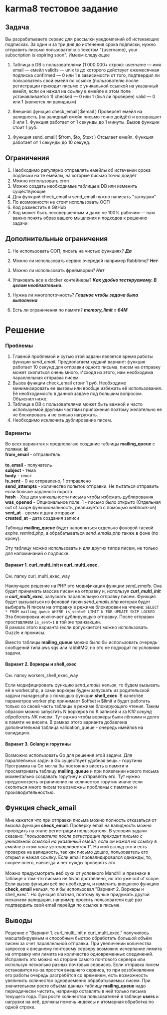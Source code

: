 # karma8 тестовое задание

## Задача
Вы разрабатываете сервис для рассылки уведомлений об истекающих
подписках. За один и за три дня до истечения срока подписки, нужно отправить
письмо пользователю с текстом "{username}, your subscription is expiring
soon".
Имеем следующее
1. Таблица в DB с пользователями (1 000 000+ строк):
   username — имя
   email — емейл
   validts — unix ts до которого действует ежемесячная подписка
   confirmed — 0 или 1 в зависимости от того, подтвердил ли
   пользователь свой емейл по ссылке (пользователю после
   регистрации приходит письмо с уникальной ссылкой на указанный
   емейл, если он нажал на ссылку в емейле в этом поле
   устанавливается 1)
   checked — 0 или 1 (был ли проверен)
   valid — 0 или 1 (является ли валидным)

2. Внешняя функция check_email( $email )
   Проверяет емейл на валидность (на валидный емейл письмо точно
   дойдёт) и возвращает 0 или 1. Функция работает от 1 секунды до 1
   минуты. Вызов функции стоит 1 руб.

3. Функция send_email( $from, $to, $text )
   Отсылает емейл. Функция работает от 1 секунды до 10 секунд.

## Ограничения
1. Необходимо регулярно отправлять емейлы об истечении срока
   подписки на те емейлы, на которые письмо точно дойдёт
2. Можно использовать cron
3. Можно создать необходимые таблицы в DB или изменить
   существующие
4. Для функций check_email и send_email нужно написать "заглушки"
5. По возможности не стоит использовать ООП
6. Код разместить в GitHub
7. Код может быть несовершенным и даже не 100% рабочим — нам
   важно понять образ вашего мышления и подходов к решению
   задачи

## Дополнительные ограничения
1. Не использовать ООП, писать на чистых функциях? 
   **_Да_**

2. Можно ли использовать сервис очередей например Rabbitmq? 
   **_Нет_**

3. Можно ли использовать фреймворки? 
   **_Нет_**

4. Упаковать все в docker контейнеры?
   _**Как удобно тестируемому. В целом необязательно.**_

5. Нужна ли многопоточность?
   **_Главное чтобы задача была выполнена_**

6. Есть ли ограничения по памяти?
   **_memory_limit = 64M_**

# Решение
### Проблемы
1. Главной проблемой и сутью этой задачи является время работы функции _send_email_.
   Предполагаем худший вариант: функция работает 10 секунд для отправки одного письма, 
   писем на отправку может скопиться очень много. Исходя из этого, нам необходима параллельная отправка писем.
2. Вызов функции check_email стоит 1 руб. Необходимо минимизировать ее вызовы или вообще избежать её использования. 
   Её необходимость в данной задаче под большим вопросом. Объяснил ниже. 
3. Таблица в DB с пользователями может быть важной и часто используемой другими частями приложения поэтому желательно 
   ее не блокировать и не сильно нагружать.
4. Необходимо исключить дублирование писем.

### Варианты

Во всех вариантах я предполагаю создание таблицы **mailing_queue** c полями:
**id** <br />
**from_email** - отправитель <br />  
**to_email** - получатель <br />
**subject** - тема <br />
**body** - текст <br />
**is_sent** - 0 не отправлено, 1 отправлено <br />
**send_attempts** - количество попыток отправки. Не пытаться отправить если больше заданного порога. <br />
**hash** - Хэш для уникальности письма чтобы избежать дублирования <br />
**was_opened** - Опциональное поле. 1 - письмо было открыто (Отдельная out of scope функциональность, 
реализуется с помощью webhook-ов) <br />
**sent_at** - время и дата отправки <br />
**created_at** - дата создания записи <br />

Таблица **mailing_queue** будет наполняться отдельно фоновой таской _expire_remind.php_,
а обрабатываться _send_emails.php_ также в фоне (по крону).

Эту таблицу можно использовать и для других типов писем, не только для напоминаний о подписке.


#### Вариант 1. curl_multi_init и curl_multi_exec.

См. папку curl_multi_exec_way

Наилучшее решение на PHP это модификация функции _send_emails_. Она будет принимать массив писем на отправку и, используя
_**curl_multi_init**_ и _**curl_multi_exec**_, запускать параллельную отправку писем. 
Функция будет вызываться из фоновой таски _send_emails.php_ которая будет выбирать N писем на отправку в режиме блокировки 
на чтение: `SELECT * FROM mailing_queue WHERE is_sent=0 LIMIT N FOR UPDATE SKIP LOCKED`
Эта блокировка исключает дублирующую отправку. После отправки проставляем `is_sent=1` в той же транзакции.<br />
В рамках этого варианта (если допускается) можно использовать Guzzle и промисы. <br />

Вместо таблицы **mailing_queue** можно было бы использовать очередь сообщений типа aws sqs или rabbitMQ, но это не подходит
по условиям задачи.

#### Вариант 2. Воркеры и shell_exec

См. папку workers_shell_exec_way

Если модифицировать функцию _send_emails_ нельзя, то будем вызывать её в worker.php, а сами воркеры будем 
запускать из родительской задачи manager.php с помощью функции **shell_exec**. В качестве параметров worker.php принимает $offset и $limit и
будет работать только со своей часть таблицы в режиме блокирующего чтения. Таким образом можно запустить 
N воркеров по K записей и за K*10 секунд обработать N*K писем. Тут важно чтобы воркеры были лёгкими и долго 
в памяти не висели.
В рамках этого варианта добавлена дополнительная таблица validation_queue - очередь имейлов на валидацию.

#### Вариант 3. Golang и горутины

Возможно использовать Go для решения этой задачи. Для параллельных задач в Go существует удобная вещь - горутины
Программа на Go могла бы постоянно висеть в памяти и просматривать таблицу **mailing_queue** и при
появлении нового письма моментально создавать горутину и отправлять его. Тут нужно предусмотреть ограничение 
на количество горутин иначе если скопиться много писем то возможны проблемы с памятью и производительностью.


## Функция check_email
Мне кажется что при отправки письма можно полность отказаться от вызова функции **check_email**.
Проверку email на валидность можно проводить на этапе регистрации пользователя. В условии задачи сказано: 
"_пользователю после регистрации приходит письмо с уникальной ссылкой на указанный емейл, если он нажал на ссылку в емейле в этом поле устанавливается 1_".
На мой взгляд это и есть проверка на валидность, так как письмо дошло, пользователь его открыл и нажал ссылку. Если email провалидировался однажды,
то, скорее всего, навсегда и нет нужды проверять это.<br /><br />
Можно предусмотреть веб хуки от условного Mandrill и признаки в таблице о том что письмо не было доставлено, но это уже out of scope.<br />
Если вызов функции всё же необходим, и изменить внешнюю функцию **check_email** нельзя, то я бы использовал "Вариант 2. Воркеры и shell_exec".
Но функция платная, поэтому лучше придумать другой механизм валидации, например просить пользователя ещё раз подтвердить свой email перейдя по ссылке в письме.


## Выводы
Решение с "Вариант 1. curl_multi_init и curl_multi_exec." получилось масштабируемым и способным быстро обработать большой объём писем за счет параллельной отправки.
При увеличении количества запросов к внешнему почтовому серверу возможно исчерпание лимита на отправку или лимита на количество одновременных соединений. Исправить 
это можно на стороне самого почтового сервера или используя несколько разных почтовых сервисов. Если отправка писем остановится из-за простоя внешнего сервиса,
то при возобновлении его работы очередь разгребётся со временем, есть возможность увеличить количество одновременно обрабатываемых писем.
При значительном росте объёма данных таблицу **mailing_queue** надо периодически чистить, например оставлять в ней только письма текущего года.
При росте количества пользователей в таблице **users** и нагрузки на неё, должны помочь индексы и атомарная обработка по одной строке.
